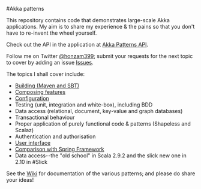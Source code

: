 #Akka patterns

This repository contains code that demonstrates large-scale Akka applications. My aim is to share my experience & the pains so that you don't have to re-invent the wheel yourself.

Check out the API in the application at [Akka Patterns API](http://docs.akkapatterns.apiary.io/).

Follow me on Twitter [@honzam399](https://twitter.com/#/honzam399); submit your requests for the next topic to cover by adding an issue [Issues](https://github.com/eigengo/akka-patterns/issues).

The topics I shall cover include:

* [Building (Maven and SBT)](../../../akka-patterns/wiki/Building)
* [Composing features](../../../akka-patterns/wiki/Composing)
* [Configuration](../../../akka-patterns/wiki/Configuration)
* Testing (unit, integration and white-box), including BDD
* Data access (relational, document, key-value and graph databases)
* Transactional behaviour
* Proper application of purely functional code & patterns (Shapeless and Scalaz)
* Authentication and authorisation
* [User interface](../../../akka-patterns/wiki/UserInterface)
* [Comparison with Spring Framework](../../../akka-patterns/wiki/Spring)
* Data access--the "old school" in Scala 2.9.2 and the slick new one in 2.10 in #Slick

See the [Wiki](../../../akka-patterns/wiki/Home) for documentation of the various patterns; and please do share your ideas!
